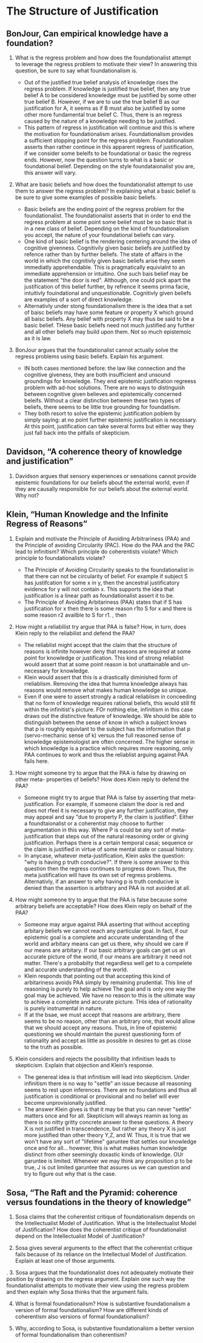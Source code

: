 The Structure of Justification
==============================

BonJour, Can empirical knowledge have a foundation?
---------------------------------------------------
1.  What is the regress problem and how does the foundationalist attempt to leverage the regress problem to motivate their view? In answering this question, be sure to say what foundationalism is.
    - Out of the justified true belief analysis of knowledge rises the regress problem. If knowledge is justified true belief, then any true belief A to be considered knowledge must be justified by some other true belief B.  However, if we are to use the true belief B as our justification for A, it seems as if B must also be justified by some other more fundamental true belief C. Thus, there is an regress caused by the nature of a knowledge needing to be justified.
    - This pattern of regress in justification will continue and this is where the motivation for foundationalism arises. Foundationalism provides a sufficient stopping point for the regress problem. Foundationalism asserts than rather continue in this apparent regress of justification, if we consider some beleifs to be foundational or basic the regress ends. However, now the question turns to what is a basic or foundational belief. Depending on the style foundataionalist you are, this answer will vary.

2.  What are basic beliefs and how does the foundationalist attempt to use them to answer the regress problem? In explaining what a basic belief is be sure to give some examples of possible basic beliefs.
    - Basic beliefs are the ending point of the regress problem for the foundationalist. The foundationalist asserts that in order to end the regress problem at some point some belief must be so basic that is in a new class of belief. Depending on the kind of foundationalism you accept, the nature of your foundational beliefs can vary.
    - One kind of basic belief is the rendering centering around the idea of cognitive givenness. Cognitivily given basic beliefs are justified by refence rather than by further beliefs. The state of affairs in the world in which the cognitivly given basic beliefs arise they seem immediatly apprehendable.  This is pragmatically equivialnt to an immediate apprehension or intuitino. One such bais belief may be the statement "the door is red". Although, one could pick apart the justification of this belief further, by refrence it seems prima facie, intuitivly fouindational and unquestionable. Cognitivly given beliefs are  examples of a sort of direct knowledge.
    - Alternativly under stong foundationalism there is the idea that a set of baisc beliefs may have some feature or property X which ground all baisc beliefs. Any belief with property X may thus be said to be a basic belief. THese basic beliefs need not much justified any further and all other beliefs may build upon them. Not so much epistemoic as it is law.

3.  BonJour argues that the foundationalist cannot actually solve the regress problems using basic beliefs. Explain his argument.
    - IN both cases mentioned before: the law like connection and the cognitive giveness, they are both insufficient and unsound groundings for knowledge. They end epistemic justification regreess problem with ad-hoc solutions. There are no ways to distinguish between cognitive given believes and epistemically concerned beleifs. Without a clear distinction between these two types of beliefs, there seems to be little true grounding for foundatlism.
    - They both resort to solve the epistemic justification poblem by simply saying: at no point further epistemic justification is necessary. At this point, justification can take several forms but either way they just fall back into the pitfalls of skepticism.



Davidson, “A coherence theory of knowledge and justification”
-------------------------------------------------------------
1.  Davidson argues that sensory experiences or sensations cannot provide epistemic foundations for our beliefs about the external world, even if they are causally responsible for our beliefs about the external world. Why not?

Klein, “Human Knowledge and the Infinite Regress of Reasons”
------------------------------------------------------------
1.  Explain and motivate the Principle of Avoiding Arbitrariness (PAA) and the Principle of avoiding Circularity (PAC). How do the PAA and the PAC lead to infinitism? Which principle do coherentists violate? Which principle to foundationalists violate?
    - The Principle of Avoiding Circularity speaks to the foundationalist in that there can not be circularity of belief. For example if subject S has justifcation for some x in y, then the ancestral justificatory evidence for y will not contain x. This supports the idea that justification is a linear path as foundationalist assert it to be.
    - The Principle of Avoiding Arbitariness (PAA) states that if S has justification for x then there is some reason r1to S for x and there is some reason r2 availble to S for r1. , then 

2.  How might a reliabilist try argue that PAA is false? How, in turn, does Klein reply to the reliabilist and defend the PAA?
    - The reliablist might accept that the claim that the structure of reasons is infinite however deny that reasons are required at some point for knowledge or justification. This kind of strong reliablist would assert that at some point reason is bot unattainable and un-necessary for knowledge.
    - Klein would assert that this is a drastically diminished form of rreliablism. Removing the idea that humna knowledge always has reasons would remove what makes human knowledge so unique.
    - Even if one were to assert strongly a radical reliablism in conceeding that no form of knowledge requires rational beliefs, this would still fit within the infinitist's picture. FOr nothing else, infinitism in this case draws out the distinctive feature of knowledge. We should be able to distinguish between the sense of know in which a subject knows that p is roughly equivlant to the subject has the information that p (servo-mechanic sense of k) versus the full reasoned sense of knowledge epistemologist are often concerned. The higher sense in which knowledge is a practice which requires more reasoning, only PAA continues to work and thus the reliablist arguing against PAA fails here.

3.  How might someone try to argue that the PAA is false by drawing on other meta- properties of beliefs? How does Klein reply to defend the PAA?
    - Someone might try to argue that PAA is false by asserting that meta-justification. For example, if someone claism the door is red and does not rfeel it is necessary to give any further justification, they may appeal and say "due to property P, the claim is justified". Either a foundtaionalist or a coherentist may choose to further argumentation in this way. Where P is could be any sort of meta-justification that steps out of the natural reasoning order or giving justification. Perhaps there is a certain temporal casai; sequence or the claim is justified in virtue of some mental state or casual history.
    - In anycase, whatever meta-justification, Klein asks the question: "why is having p truth conducive?". If there is some answer to this question then the regress continues to progress down. Thus, the meta justification will have its own set of regress problems. Alternativly, if an answer to why having p is truth conducive is denied than the assertion is arbitrary and PAA is not avoided at all.

4.  How might someone try to argue that the PAA is false because some arbitrary beliefs are acceptable? How does Klein reply on behalf of the PAA?
    - Someone may argue against PAA asserting that without accepting arbitary beliefs we cannot reach any particular goal. In fact, if our epistemic goal is a complete and accurate understanding of the world and arbitary means can get us there, why should we care if our means are arbitary. If our basic arbitrary goals can get us an accurate picture of the world, if our means are arbitrary it need not matter. There's a probabilty that regardless well get to a compelete and accurate understanding of the world.
    - Klein responds that pointing out that accepting this kind of arbitariness avoids PAA simply by remaining prudential. This line of reasoning is purely to help achieve The goal and is only one way the goal may be achieved. We have no reason to this is the ultimate way to achieve a complete and accurate picture. THis idea of rationality is purely instrumental in nature.
    - If at the bsae, we must accept that reasons are arbitrary, there seems to be no reason, other than an arbitrary one, that would allow that we should accept any reasons. Thus, in line of epistemic questioning we should maintain the purest questioning form of rationality and accept as little as possible in desires to get as close to the truth as possible.

5.  Klein considers and rejects the possibility that infinitism leads to skepticism.  Explain that objection and Klein’s response.
    - The genereal idea is that infinitism will lead into skepticism. Under infinitism there is no way to "settle" an issue because all reasoning seems to rest upon inferences. There are no foundations and thus all justification is conditional or provisional and no belief will ever become unprovisionally justified. 
    - The answer Klein gives is that it may be that you can never "settle" matters once and for all. Skepticism will always reamin as long as there is no nitty gritty concrete answer to these questions. A theory X is not justified in transcendence, but rather any theory X is just more justified than other theory Y,Z, and W. Thus, it is true that we won't have any sort of "lifetime" garuntee that settles our knowledge once and for all... however, this is what makes human knowledge distinct from other seemingly doxastic kinds of knowledge. OUr garuntee is limited. Whenever we may think any proposition p to be true, J is out limited garuntee that assures us we can question and try to figure out why that is the case.


Sosa, “The Raft and the Pyramid: coherence versus foundations in the theory of knowledge”
----------------------------------------------------------------------------

1.  Sosa claims that the coherentist critique of foundationalism depends on the Intellectualist Model of Justification. What is the Intellectualist Model of Justification? How does the coherentist critique of foundationalist depend on the Intellectualist Model of Justification?

2. Sosa gives several arguments to the effect that the coherentist critique fails because of its reliance on the Intellectual Model of Justification. Explain at least one of those arguments.

.
3. Sosa argues that the foundationalist does not adequately motivate their position by drawing on the regress argument. Explain one such way the foundationalist attempts to motivate their view using the regress problem and then explain why Sosa thinks that the argument fails.

4. What is formal foundationalism? How is substantive foundationalism a version of formal foundationalism? How are different kinds of coherentism also versions of formal foundationalism?

5. Why, according to Sosa, is substantive foundationalism a better version of formal foundationalism than coherentism?

